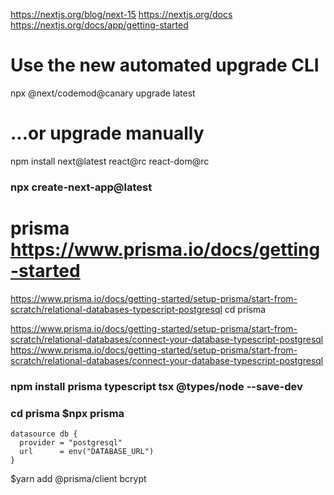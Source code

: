https://nextjs.org/blog/next-15
https://nextjs.org/docs
https://nextjs.org/docs/app/getting-started

# Use the new automated upgrade CLI
npx @next/codemod@canary upgrade latest

# ...or upgrade manually
npm install next@latest react@rc react-dom@rc


### npx create-next-app@latest
# prisma https://www.prisma.io/docs/getting-started
https://www.prisma.io/docs/getting-started/setup-prisma/start-from-scratch/relational-databases-typescript-postgresql
cd prisma

https://www.prisma.io/docs/getting-started/setup-prisma/start-from-scratch/relational-databases/connect-your-database-typescript-postgresql
https://www.prisma.io/docs/getting-started/setup-prisma/start-from-scratch/relational-databases/connect-your-database-typescript-postgresql

### npm install prisma typescript tsx @types/node --save-dev
### cd prisma $npx prisma
```prisma prisma/schema.prisma
datasource db {
  provider = "postgresql"
  url      = env("DATABASE_URL")
}
```
$yarn add @prisma/client 
bcrypt
